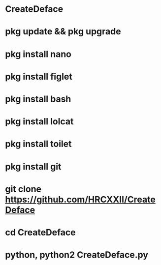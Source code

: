 # CreateDeface
# pkg update && pkg upgrade
# pkg install nano
# pkg install figlet
# pkg install bash
# pkg install lolcat
# pkg install toilet
# pkg install git
# git clone https://github.com/HRCXXII/CreateDeface
# cd CreateDeface
# python, python2 CreateDeface.py
